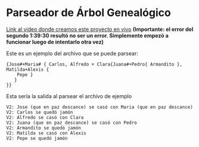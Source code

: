 # Parseador de Árbol Genealógico


[Link al video donde creamos este proyecto en vivo](https://estintecedu.sharepoint.com/:v:/s/IDS326L-01-T4/EVjzCKm7LiZMr53QLtoZyUMBAl1azO2hr8zbkzjXCynfWQ?e=QJmqZO)
__(Importante: el error del segundo 1:39:30 resultó no ser un error. Simplemente empezó a funcionar luego de intentarlo otra vez)__

Este es un ejemplo del archivo que se puede parsear:

```
{Jose#+Maria# { Carlos, Alfredo + Clara{Juana#+Pedro{ Armandito }, Matilda+Alexis { 
    Pepe } 
   } 
}}
```

Esta sería la salida al parsear el archivo de ejemplo
```
V2: Jose (que en paz descance) se casó con Maria (que en paz descance)
V2: Carlos se quedó jamón
V2: Alfredo se casó con Clara
V2: Juana (que en paz descance) se casó con Pedro
V2: Armandito se quedó jamón
V2: Matilda se casó con Alexis
V2: Pepe se quedó jamón
```
